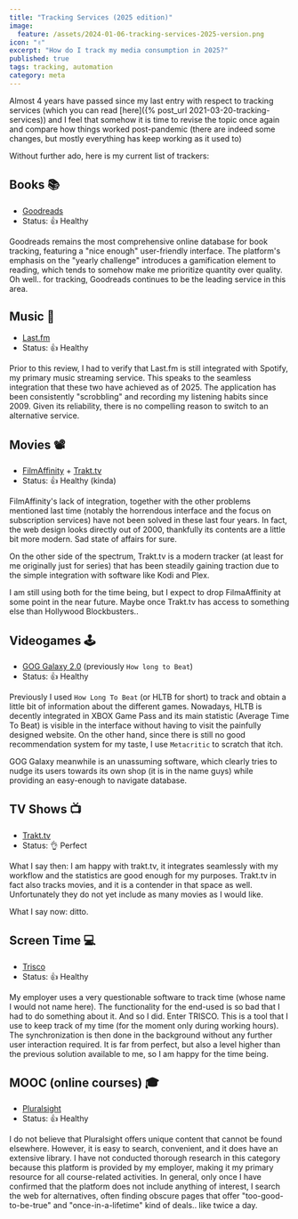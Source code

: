 ```yaml
---
title: "Tracking Services (2025 edition)"
image:
  feature: /assets/2024-01-06-tracking-services-2025-version.png
icon: "✌"
excerpt: "How do I track my media consumption in 2025?"
published: true
tags: tracking, automation
category: meta
---
```


Almost 4 years have passed since my last entry with respect to tracking services (which you can read [here]({% post_url 2021-03-20-tracking-services)) and I feel that somehow it is time to revise the topic once again and compare how things worked post-pandemic (there are indeed some changes, but mostly everything has keep working as it used to)

Without further ado, here is my current list of trackers:

## Books 📚

- [Goodreads](http://goodreads.com/)
- Status: 👍 Healthy

Goodreads remains the most comprehensive online database for book tracking, featuring a "nice enough" user-friendly interface. The platform's emphasis on the "yearly challenge" introduces a gamification element to reading, which tends to somehow make me prioritize quantity over quality. Oh well.. for tracking, Goodreads continues to be the leading service in this area.

## Music 🎵

- [Last.fm](https://www.last.fm/)
- Status: 👍 Healthy

Prior to this review, I had to verify that Last.fm is still integrated with Spotify, my primary music streaming service. This speaks to the seamless integration that these two have achieved as of 2025. The application has been consistently "scrobbling" and recording my listening habits since 2009. Given its reliability, there is no compelling reason to switch to an alternative service.

## Movies 📽

- [FilmAffinity](https://www.filmaffinity.com/) + [Trakt.tv](https://trakt.tv/)
- Status: 👍 Healthy (kinda)

FilmAffinity's lack of integration, together with the other problems mentioned last time (notably the horrendous interface and the focus on subscription services) have not been solved in these last four years. In fact, the web design looks directly out of 2000, thankfully its contents are a little bit more modern. Sad state of affairs for sure.

On the other side of the spectrum, Trakt.tv is a modern tracker (at least for me originally just for series) that has been steadily gaining traction due to the simple integration with software like Kodi and Plex.

I am still using both for the time being, but I expect to drop FilmaAffinity at some point in the near future. Maybe once Trakt.tv has access to something else than Hollywood Blockbusters..

## Videogames 🕹

- [GOG Galaxy 2.0](https://www.gog.com/galaxy) (previously `How long to Beat`)
- Status: 👍 Healthy

Previously I used `How Long To Beat` (or HLTB for short) to track and obtain a little bit of information about the different games. Nowadays, HLTB is decently integrated in XBOX Game Pass and its main statistic (Average Time To Beat) is visible in the interface without having to visit the painfully designed website. On the other hand, since there is still no good recommendation system for my taste, I use `Metacritic` to scratch that itch.

GOG Galaxy meanwhile is an unassuming software, which clearly tries to nudge its users towards its own shop (it is in the name guys) while providing an easy-enough to navigate database.

## TV Shows 📺

- [Trakt.tv](https://trakt.tv/)
- Status: 👌 Perfect

What I say then: I am happy with trakt.tv, it integrates seamlessly with my workflow and the statistics are good enough for my purposes. Trakt.tv in fact also tracks movies, and it is a contender in that space as well. Unfortunately they do not yet include as many movies as I would like.

What I say now: ditto.

## Screen Time 💻

- [Trisco]()
- Status: 👍 Healthy

My employer uses a very questionable software to track time (whose name I would not name here). The functionality for the end-used is so bad that I had to do something about it. And so I did. Enter TRISCO. This is a tool that I use to keep track of my time (for the moment only during working hours). The synchronization is then done in the background without any further user interaction required. It is far from perfect, but also a level higher than the previous solution available to me, so I am happy for the time being.

## MOOC (online courses) 🎓

- [Pluralsight](https://www.pluralsight.com/)
- Status: 👍 Healthy

I do not believe that Pluralsight offers unique content that cannot be found elsewhere. However, it is easy to search, convenient, and it does have an extensive library. I have not conducted thorough research in this category because this platform is provided by my employer, making it my primary resource for all course-related activities. In general, only once I have confirmed that the platform does not include anything of interest, I search the web for alternatives, often finding obscure pages that offer "too-good-to-be-true" and "once-in-a-lifetime" kind of deals.. like twice a day.
